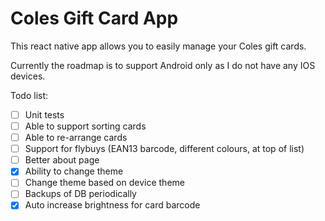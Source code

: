 

# Coles Gift Card App

This react native app allows you to easily manage your Coles gift cards. 

Currently the roadmap is to support Android only as I do not have any IOS devices.

Todo list:
- [ ] Unit tests
- [ ] Able to support sorting cards
- [ ] Able to re-arrange cards
- [ ] Support for flybuys (EAN13 barcode, different colours, at top of list)
- [ ] Better about page
- [x] Ability to change theme
- [ ] Change theme based on device theme
- [ ] Backups of DB periodically
- [x] Auto increase brightness for card barcode